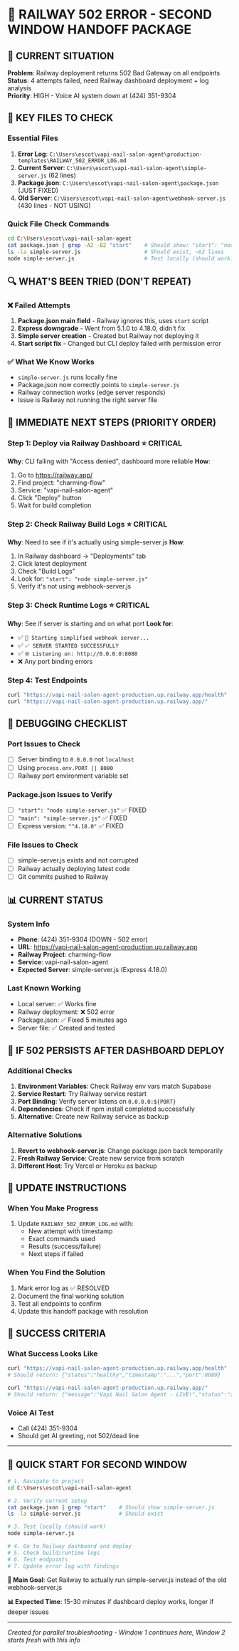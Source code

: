 # 🔄 RAILWAY 502 ERROR - SECOND WINDOW HANDOFF PACKAGE

## 🎯 CURRENT SITUATION
**Problem**: Railway deployment returns 502 Bad Gateway on all endpoints  
**Status**: 4 attempts failed, need Railway dashboard deployment + log analysis  
**Priority**: HIGH - Voice AI system down at (424) 351-9304  

## 📁 KEY FILES TO CHECK

### Essential Files
1. **Error Log**: `C:\Users\escot\vapi-nail-salon-agent\production-templates\RAILWAY_502_ERROR_LOG.md`
2. **Current Server**: `C:\Users\escot\vapi-nail-salon-agent\simple-server.js` (62 lines)
3. **Package.json**: `C:\Users\escot\vapi-nail-salon-agent\package.json` (JUST FIXED)
4. **Old Server**: `C:\Users\escot\vapi-nail-salon-agent\webhook-server.js` (430 lines - NOT USING)

### Quick File Check Commands
```bash
cd C:\Users\escot\vapi-nail-salon-agent
cat package.json | grep -A2 -B2 "start"    # Should show: "start": "node simple-server.js"
ls -la simple-server.js                    # Should exist, ~62 lines
node simple-server.js                      # Test locally (should work)
```

## 🔍 WHAT'S BEEN TRIED (DON'T REPEAT)

### ❌ Failed Attempts
1. **Package.json main field** - Railway ignores this, uses `start` script
2. **Express downgrade** - Went from 5.1.0 to 4.18.0, didn't fix
3. **Simple server creation** - Created but Railway not deploying it
4. **Start script fix** - Changed but CLI deploy failed with permission error

### ✅ What We Know Works
- `simple-server.js` runs locally fine
- Package.json now correctly points to `simple-server.js`
- Railway connection works (edge server responds)
- Issue is Railway not running the right server file

## 🎯 IMMEDIATE NEXT STEPS (PRIORITY ORDER)

### Step 1: Deploy via Railway Dashboard ⭐ CRITICAL
**Why**: CLI failing with "Access denied", dashboard more reliable
**How**: 
1. Go to https://railway.app/
2. Find project: "charming-flow" 
3. Service: "vapi-nail-salon-agent"
4. Click "Deploy" button
5. Wait for build completion

### Step 2: Check Railway Build Logs ⭐ CRITICAL  
**Why**: Need to see if it's actually using simple-server.js
**How**:
1. In Railway dashboard → "Deployments" tab
2. Click latest deployment
3. Check "Build Logs" 
4. Look for: `"start": "node simple-server.js"`
5. Verify it's not using webhook-server.js

### Step 3: Check Runtime Logs ⭐ CRITICAL
**Why**: See if server is starting and on what port
**Look for**:
- ✅ `🚀 Starting simplified webhook server...`
- ✅ `✅ SERVER STARTED SUCCESSFULLY`
- ✅ `🌐 Listening on: http://0.0.0.0:8080`
- ❌ Any port binding errors

### Step 4: Test Endpoints
```bash
curl "https://vapi-nail-salon-agent-production.up.railway.app/health"
curl "https://vapi-nail-salon-agent-production.up.railway.app/"
```

## 🔧 DEBUGGING CHECKLIST

### Port Issues to Check
- [ ] Server binding to `0.0.0.0` not `localhost`
- [ ] Using `process.env.PORT || 8080`
- [ ] Railway port environment variable set

### Package.json Issues to Verify
- [ ] `"start": "node simple-server.js"` ✅ FIXED
- [ ] `"main": "simple-server.js"` ✅ FIXED  
- [ ] Express version: `"^4.18.0"` ✅ FIXED

### File Issues to Check
- [ ] simple-server.js exists and not corrupted
- [ ] Railway actually deploying latest code
- [ ] Git commits pushed to Railway

## 📊 CURRENT STATUS

### System Info
- **Phone**: (424) 351-9304 (DOWN - 502 error)
- **URL**: https://vapi-nail-salon-agent-production.up.railway.app
- **Railway Project**: charming-flow
- **Service**: vapi-nail-salon-agent
- **Expected Server**: simple-server.js (Express 4.18.0)

### Last Known Working
- Local server: ✅ Works fine
- Railway deployment: ❌ 502 error
- Package.json: ✅ Fixed 5 minutes ago
- Server file: ✅ Created and tested

## 🚨 IF 502 PERSISTS AFTER DASHBOARD DEPLOY

### Additional Checks
1. **Environment Variables**: Check Railway env vars match Supabase
2. **Service Restart**: Try Railway service restart
3. **Port Binding**: Verify server listens on `0.0.0.0:${PORT}`
4. **Dependencies**: Check if npm install completed successfully
5. **Alternative**: Create new Railway service as backup

### Alternative Solutions
1. **Revert to webhook-server.js**: Change package.json back temporarily
2. **Fresh Railway Service**: Create new service from scratch
3. **Different Host**: Try Vercel or Heroku as backup

## 📝 UPDATE INSTRUCTIONS

### When You Make Progress
1. Update `RAILWAY_502_ERROR_LOG.md` with:
   - New attempt with timestamp
   - Exact commands used
   - Results (success/failure)
   - Next steps if failed

### When You Find the Solution
1. Mark error log as ✅ RESOLVED
2. Document the final working solution
3. Test all endpoints to confirm
4. Update this handoff package with resolution

## 🎯 SUCCESS CRITERIA

### What Success Looks Like
```bash
curl "https://vapi-nail-salon-agent-production.up.railway.app/health"
# Should return: {"status":"healthy","timestamp":"...","port":8080}

curl "https://vapi-nail-salon-agent-production.up.railway.app/"  
# Should return: {"message":"Vapi Nail Salon Agent - LIVE!","status":"active"}
```

### Voice AI Test
- Call (424) 351-9304
- Should get AI greeting, not 502/dead line

---

## 🚀 QUICK START FOR SECOND WINDOW

```bash
# 1. Navigate to project
cd C:\Users\escot\vapi-nail-salon-agent

# 2. Verify current setup
cat package.json | grep "start"    # Should show simple-server.js
ls -la simple-server.js            # Should exist

# 3. Test locally (should work)
node simple-server.js

# 4. Go to Railway dashboard and deploy
# 5. Check build/runtime logs  
# 6. Test endpoints
# 7. Update error log with findings
```

**🎯 Main Goal**: Get Railway to actually run simple-server.js instead of the old webhook-server.js

**📊 Expected Time**: 15-30 minutes if dashboard deploy works, longer if deeper issues

---

*Created for parallel troubleshooting - Window 1 continues here, Window 2 starts fresh with this info*